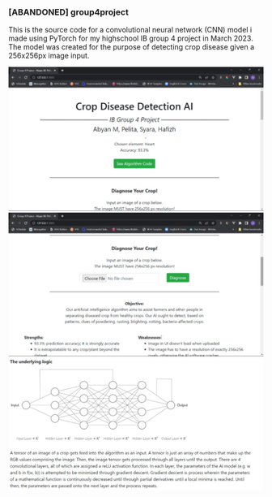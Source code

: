 ### [ABANDONED] group4project
This is the source code for a convolutional neural network (CNN) model i made using PyTorch for my highschool IB group 4 project in March 2023. The model was created for the purpose of detecting crop disease given a 256x256px image input.

<img src="ui/screenshots_of_ui/ui1.jpg" alt="ui1.jpg" width="750">
<img src="ui/screenshots_of_ui/ui2.jpg" alt="ui2.jpg" width="750">
<img src="ui/screenshots_of_ui/ui3.jpg" alt="ui3.jpg" width="750">
